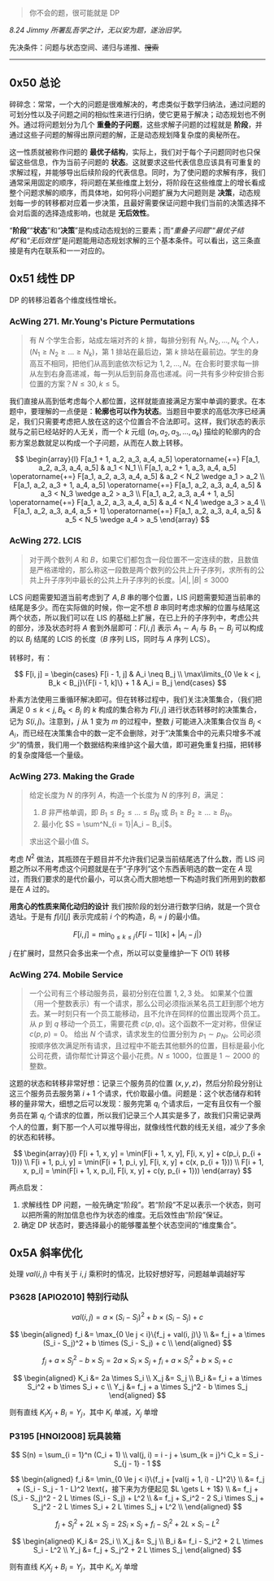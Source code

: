 > 你不会的题，很可能就是 DP

_8.24 Jimmy 所署乱吾学之计，无以安为题，遂治旧学。_

先决条件：问题与状态空间、递归与递推、~~搜索~~

---

## 0x50 总论

碎碎念：常常，一个大的问题是很难解决的，考虑类似于数学归纳法，通过问题的可划分性以及子问题之间的相似性来进行归纳，使它更易于解决；动态规划也不例外。通过将问题划分为几个 **重叠的子问题**，这些求解子问题的过程就是 **阶段**，并通过这些子问题的解得出原问题的解，正是动态规划降复杂度的奥秘所在。

这一性质就被称作问题的 **最优子结构**，实际上，我们对于每个子问题同时也只保留这些信息，作为当前子问题的 **状态**。这就要求这些代表信息应该具有可重复的求解过程，并能够导出后续阶段的代表信息。同时，为了使问题的求解有序，我们通常采用固定的顺序，将问题在某些维度上划分，将阶段在这些维度上的增长看成整个问题求解的顺序，而具体地，如何将小问题扩展为大问题则是 **决策**，动态规划每一步的转移都对应着一步决策，且最好需要保证问题中我们当前的决策选择不会对后面的选择造成影响，也就是 **无后效性**。

“**阶段**”“**状态**”和“**决策**”是构成动态规划的三要素；而“_重叠子问题_”“_最优子结构_”和“_无后效性_”是问题能用动态规划求解的三个基本条件。可以看出，这三条直接是有内在联系和一一对应的。

## 0x51 线性 DP

DP 的转移沿着各个维度线性增长。

### AcWing 271. Mr.Young's Picture Permutations

> 有 $N$ 个学生合影，站成左端对齐的 $k$ 排，每排分别有 $N_1, N_2, \ldots, N_k$ 个人，$(N_1 \ge N_2 \ge \ldots \ge N_k)$，第 $1$ 排站在最后边，第 $k$ 排站在最前边。学生的身高互不相同，把他们从高到底依次标记为 $1, 2, \ldots, N$。在合影时要求每一排从左到右身高递减，每一列从后到前身高也递减。问一共有多少种安排合影位置的方案？$N \le 30, k \le 5$。

我们直接从高到低考虑每个人都位置，这样就能直接满足方案中单调的要求。在本题中，要理解的一点便是：**轮廓也可以作为状态**。当题目中要求的高低次序已经满足，我们只需要考虑把人放在这的这个位置合不合法即可。这样，我们状态的表示就与之前已经站好的人无关，而一个 $k$ 元组 $(a_1, a_2, a_3, \ldots, a_k)$ 描绘的轮廓内的合影方案总数就足以构成一个子问题，从而在人数上转移。

$$
\begin{array}{l}
    F[a_1 + 1, a_2, a_3, a_4, a_5] \operatorname{+=} F[a_1, a_2, a_3, a_4, a_5] & a_1 < N_1 \\
    F[a_1, a_2 + 1, a_3, a_4, a_5] \operatorname{+=} F[a_1, a_2, a_3, a_4, a_5] & a_2 < N_2 \wedge a_1 > a_2 \\
    F[a_1, a_2, a_3 + 1, a_4, a_5] \operatorname{+=} F[a_1, a_2, a_3, a_4, a_5] & a_3 < N_3 \wedge a_2 > a_3 \\
    F[a_1, a_2, a_3, a_4 + 1, a_5] \operatorname{+=} F[a_1, a_2, a_3, a_4, a_5] & a_4 < N_4 \wedge a_3 > a_4 \\
    F[a_1, a_2, a_3, a_4, a_5 + 1] \operatorname{+=} F[a_1, a_2, a_3, a_4, a_5] & a_5 < N_5 \wedge a_4 > a_5
\end{array}
$$

### AcWing 272. LCIS

> 对于两个数列 $A$ 和 $B$，如果它们都包含一段位置不一定连续的数，且数值是严格递增的，那么称这一段数是两个数列的公共上升子序列，求所有的公共上升子序列中最长的公共上升子序列的长度。$|A|, |B| \le 3000$

LCS 问题需要知道当前考虑到了 $A, B$ 串的哪个位置，LIS 问题需要知道当前串的结尾是多少。而在实际做的时候，你一定不想 $B$ 串同时考虑求解的位置与结尾这两个状态，所以我们可以在 LIS 的基础上扩展，在已上升的子序列中，考虑公共的部分，涉及状态时将 $A$ 套到外层即可：$F[i, j]$ 表示 $A_1 \sim A_i$ 与 $B_1 \sim B_j$ 可以构成的以 $B_j$ 结尾的 LCIS 的长度（$B$ 序列 LIS，同时与 $A$ 序列 LCS）。

转移时，有：

$$
F[i, j] =
\begin{cases}
    F[i - 1, j] & A_i \neq B_j \\
    \max\limits_{0 \le k < j, B_k < B_j}\{F[i - 1, k]\} + 1 & A_i = B_j
\end{cases}
$$

朴素方法使用三重循环解决即可。但在转移过程中，我们关注决策集合，（我们把满足 $0 \le k < j, B_k < B_j$ 的 $k$ 构成的集合称为 $F[i, j]$ 进行状态转移时的决策集合，记为 $S(i, j)$。注意到，$j$ 从 $1$ 变为 $m$ 的过程中，整数 $j$ 可能进入决策集合仅当 $B_j < A_i$，而已经在决策集合中的数一定不会删除，对于“决策集合中的元素只增多不减少”的情景，我们用一个数据结构来维护这个最大值，即可避免重复扫描，把转移的复杂度降低一个量级。

### AcWing 273. Making the Grade

> 给定长度为 $N$ 的序列 $A$，构造一个长度为 $N$ 的序列 $B$，满足：
>
> 1. $B$ 非严格单调，即 $B_1 \le B_2 \le \ldots \le B_N$ 或 $B_1 \ge B_2 \ge \ldots \ge B_N$。
> 2. 最小化 $S = \sum^N_{i = 1}|A_i − B_i|$。
>
> 求出这个最小值 $S$。

考虑 $N^2$ 做法，其瓶颈在于题目并不允许我们记录当前结尾选了什么数，而 LIS 问题之所以不用考虑这个问题就是在于“子序列”这个东西表明选的数一定在 $A$ 现过，而我们要求的是代价最小，可以贪心而大胆地想一下构造时我们所用到的数都是在 $A$ 过的。

**用贪心的性质来简化动归的设计**
我们按阶段的划分进行数学归纳，就是一个货仓选址。于是有 $f[i][j]$ 表示完成前 $i$ 个的构造，$B_i = j$ 的最小值。

$$
F[i, j] = \min_{0 \le k \le j}\{F[i - 1][k] + |A_i - j|\}
$$

$j$ 在扩展时，显然只会多出来一个点，所以可以变量维护一下 $O(1)$ 转移

### AcWing 274. Mobile Service

> 一个公司有三个移动服务员，最初分别在位置 $1, 2, 3$ 处。
> 如果某个位置（用一个整数表示）有一个请求，那么公司必须指派某名员工赶到那个地方去。某一时刻只有一个员工能移动，且不允许在同样的位置出现两个员工。从 $p$ 到 $q$ 移动一个员工，需要花费 $c(p, q)$。这个函数不一定对称，但保证 $c(p, p) = 0$。
> 给出 $N$ 个请求，请求发生的位置分别为 $p_1 \sim p_N$。公司必须按顺序依次满足所有请求，且过程中不能去其他额外的位置，目标是最小化公司花费，请你帮忙计算这个最小花费。$N \le 1000$，位置是 $1 \sim 2000$ 的整数。

这题的状态和转移非常好想：记录三个服务员的位置 $(x, y, z)$，然后分阶段分别让这三个服务员去服务第 $i + 1$ 个请求，代价取最小值。问题是：这个状态储存和转移的量非常大，细想之后可以发现：服务完第 $q_i$ 个请求后，一定有且仅有一个服务员在第 $q_i$ 个请求的位置，所以我们记录三个人其实是多了，故我们只需记录两个人的位置，剩下那一个人可以推导得出，就像线性代数的线无关组，减少了多余的状态和转移。

$$
\begin{array}{l}
    F[i + 1, x, y] = \min(F[i + 1, x, y], F[i, x, y] + c(p_i, p_{i + 1})) \\
    F[i + 1, p_i, y] = \min(F[i + 1, p_i, y], F[i, x, y] + c(x, p_{i + 1})) \\
    F[i + 1, x, p_i] = \min(F[i + 1, x, p_i], F[i, x, y] + c(y, p_{i + 1}))
\end{array}
$$

两点启发：

1. 求解线性 DP 问题，一般先确定“阶段”。若“阶段”不足以表示一个状态，则可以把所需的附加信息也作为状态的维度。无后效性由“阶段”保证。
2. 确定 DP 状态时，要选择最小的能够覆盖整个状态空间的“维度集合”。

## 0x5A 斜率优化

处理 $val(i, j)$ 中有关于 $i, j$ 乘积时的情况，比较好想好写，问题越单调越好写

### P3628 [APIO2010] 特别行动队

$$val(i, j) = a \times (S_i - S_j)^2 + b \times (S_i - S_j) + c$$

$$
\begin{aligned}
    f_i &= \max_{0 \le j < i}\{f_j + val(i, j)\} \\
        &= f_j + a \times (S_i - S_j)^2 + b \times (S_i - S_j) + c \\
\end{aligned}
$$

$$
f_j + a \times S_j^2 - b \times S_j = 2a \times S_i \times S_j + f_i + a \times S_i^2 + b \times S_i + c
$$

$$
\begin{aligned}
    K_i &= 2a \times S_i \\
    X_j &= S_j \\
    B_i &= f_i + a \times S_i^2 + b \times S_i + c \\
    Y_j &= f_j + a \times S_j^2 - b \times S_j
\end{aligned}
$$

则有直线 $K_iX_j + B_i = Y_j$，其中 $K_i$ 单减，$X_j$ 单增

### P3195 [HNOI2008] 玩具装箱

$$
S(n) = \sum_{i = 1}^n (C_i + 1) \\
val(j, i) = i - j + \sum_{k = j}^i C_k = S_i - S_{j - 1} - 1
$$

$$
\begin{aligned}
    f_i &= \min_{0 \le j < i}\{f_j + [val(j + 1, i) - L]^2\} \\
        &= f_j + (S_i - S_j - 1 - L)^2 \text{，接下来为方便起见 $L \gets L + 1$} \\
        &= f_j + (S_i - S_j)^2 - 2 L \times (S_i - S_j) + L^2 \\
        &= f_j + S_i^2 - 2 S_i \times S_j + S_j^2 - 2 L \times S_i + 2 L \times S_j + L^2 \\
\end{aligned}
$$

$$
f_j + S_j^2 + 2 L \times S_j = 2 S_i \times S_j + f_i -  S_i^2 + 2 L \times S_i - L^2
$$

$$
\begin{aligned}
    K_i &= 2S_i \\
    X_j &= S_j \\
    B_i &= f_i - S_i^2 + 2 L \times S_i - L^2 \\
    Y_j &= f_j + S_j^2 + 2 L \times S_j
\end{aligned}
$$

则有直线 $K_iX_j + B_i = Y_j$，其中 $K_i, X_j$ 单增
